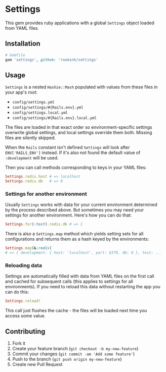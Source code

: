 # Settings

This gem provides ruby applications with a global `Settings` object loaded from YAML files.

## Installation

```ruby
# Gemfile
gem 'settings', github: 'roomink/settings'
```

## Usage

`Settings` is a nested `Hashie::Mash` populated with values from these files in your app's root:

* `config/settings.yml`
* `config/settings/#{Rails.env}.yml`
* `config/settings.local.yml`
* `config/settings/#{Rails.env}.local.yml`

The files are loaded in that exact order so environment-specific settings overwrite global settings, and local settings override them both. Missing files are silently skipped.

When the `Rails` constant isn't defined `Settings` will look after `ENV['RAILS_ENV']` instead. If it's also not found the default value of `:development` will be used.

Then you can call methods corresponding to keys in your YAML files:

```ruby
Settings.redis.host # => localhost
Settings.redis.db   # => 0
```

### Settings for another environment

Usually `Settings` works with data for your current environment determined by the process described above. But sometimes you may need your settings for another environment. Here's how you can do that:

```ruby
Settings.for(:test).redis.db # => 1
```

There is also a `Settings.map` method which yields setting sets for all configurations and returns them as a hash keyed by the environments:

```ruby
Settings.map(&:redis)
# => { development: { host: 'localhost', port: 6379, db: 0 }, test: ... }
```

### Reloading data

Settings are automatically filled with data from YAML files on the first call and cached for subsequent calls (this applies to settings for all environments). If you need to reload this data without restarting the app you can do this:

```ruby
Settings.reload!
```

This call just flushes the cache - the files will be loaded next time you access some value.

## Contributing

1. Fork it
2. Create your feature branch (`git checkout -b my-new-feature`)
3. Commit your changes (`git commit -am 'Add some feature'`)
4. Push to the branch (`git push origin my-new-feature`)
5. Create new Pull Request
